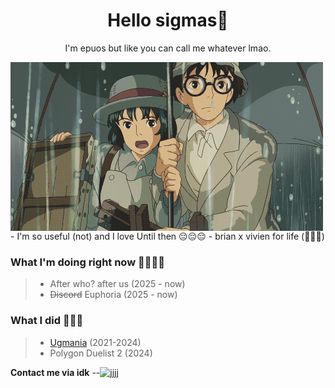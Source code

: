 <h1 align = center>Hello sigmas👋</h1>

<p align = center>I'm epuos but like you can call me whatever lmao.</p>
<div justify-content = center display = flex>
<img src = "jkbhed.gif" align = center alt = "MUAH">
</div>
- I'm so useful (not) and I love Until then 😔😔😔
- brian x vivien for life (🥀❌🪫)
  

### What I'm doing right now 🥀🥀🥀🥀
> - After who? after us (2025 - now)
> - ~~Discord~~ Euphoria (2025 - now)
 
### What I did 🥶🥶🥶
> - [Ugmania](https://store.steampowered.com/app/2316310/Ugmania/) (2021-2024)
> - Polygon Duelist 2 (2024)

**Contact me via idk**
--![jjjj](https://github.com/user-attachments/assets/fcdc7f0f-3b7a-4673-a514-f41c965d61aa)


<!--
- 🔭 I’m currently working on ...
- 🌱 I’m currently learning ...
- 👯 I’m looking to collaborate on ...
- 🤔 I’m looking for help with ...
- 💬 Ask me about ...
- 📫 How to reach me: ...
- 😄 Pronouns: ...
- ⚡ Fun fact: ...
-->
